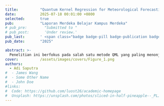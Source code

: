 ```yaml
---
title:          "Quantum Kernel Regression for Meteorological Forecasting"
date:           2025-07-18 00:01:00 +0800
selected:       true
pub:            "Laporan Merdeka Belajar Kampus Merdeka"
# pub_pre:        "Submitted to "
# pub_post:       'Under review.'
pub_last:       ' <span class="badge badge-pill badge-publication badge-success">Spotlight</span>'
pub_date:       "2025"

abstract: >-
  Penelitian ini berfokus pada salah satu metode QML yang paling menonjol untuk aplikasi jangka pendek pada era Noisy Intermediate-Scale Quantum (NISQ), yaitu metode berbasis kernel kuantum.
cover:          /assets/images/covers/Figure_1.png
authors:
  - Adi Saputra
#  - James Wang
#  - Some Other Name
#  - John Doe
#links:
#  Code: https://github.com/luost26/academic-homepage
#  Unsplash: https://unsplash.com/photos/sliced-in-half-pineapple--_PLJZmHZzk
---
```

